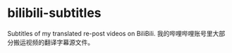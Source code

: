 # bilibili-subtitles
Subtitles of my translated re-post videos on BiliBili. 我的哔哩哔哩账号里大部分搬运视频的翻译字幕源文件。
